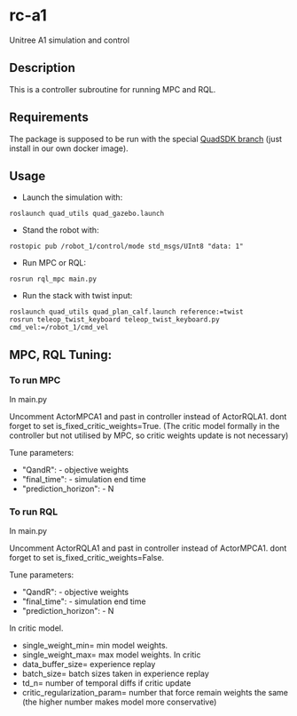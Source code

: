 # rc-a1
Unitree A1 simulation and control

## Description
This is a controller subroutine for running MPC and RQL.
## Requirements
The package is supposed to be run with the special [QuadSDK branch] (just install in our own docker image).
## Usage
 - Launch the simulation with:
```
roslaunch quad_utils quad_gazebo.launch
```
 - Stand the robot with:
```
rostopic pub /robot_1/control/mode std_msgs/UInt8 "data: 1"
```
 - Run MPC or RQL:
```
rosrun rql_mpc main.py
```
 - Run the stack with twist input:
```
roslaunch quad_utils quad_plan_calf.launch reference:=twist 
rosrun teleop_twist_keyboard teleop_twist_keyboard.py cmd_vel:=/robot_1/cmd_vel
```

## MPC, RQL Tuning:

### To run MPC
In main.py

Uncomment ActorMPCA1 and past in controller instead of ActorRQLA1.
dont forget to set is_fixed_critic_weights=True. (The critic model formally in the controller but not utilised by MPC, so critic weights update is not necessary)

Tune parameters:

- "QandR": - objective weights
- "final_time": - simulation end time
- "prediction_horizon": - N

### To run RQL
In main.py

Uncomment ActorRQLA1 and past in controller instead of ActorMPCA1.
dont forget to set is_fixed_critic_weights=False.



Tune parameters:

- "QandR": - objective weights
- "final_time": - simulation end time
- "prediction_horizon": - N

In critic model.
- single_weight_min= min model weights.
- single_weight_max= max model weights.
In critic
- data_buffer_size= experience replay
- batch_size= batch sizes taken in experience replay 
- td_n= number of temporal diffs if critic update
- critic_regularization_param= number that force remain weights the same (the higher number makes model more conservative)




[QuadSDK branch]: https://github.com/Slavoch/Legged_robotics/tree/calf